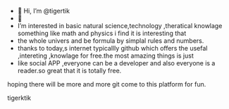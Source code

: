 - 👋 Hi, I’m @tigertik
- 👀
-  I’m interested in basic natural science,technology ,theratical knowlage something like math and physics i find it is interesting that
-  the whole univers and be formula by simplal rules and numbers.
-  thanks to today,s internet typicallly github which offers the usefal ,intereting ,knowlage for free.the most amazing things is just
-  like social APP ,everyone can be a developer and also everyone is a reader.so great that it is totally free.

hoping there will be more and more git come to this platform for fun.

tigerktik



